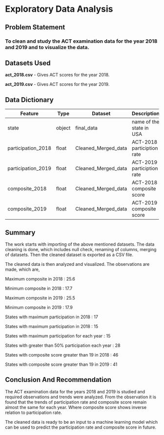 # Exploratory Data Analysis

## Problem Statement

### To clean and study the ACT examination data for the year 2018 and 2019 and to visualize the data.

## Datasets Used

**act_2018.csv** - Gives ACT scores for the year 2018.

**act_2019.csv** - Gives ACT scores for the year 2019.

## Data Dictionary

| Feature            | Type   | Dataset             | Description                |
| ------------------ | ------ | ------------------- | -------------------------- |
| state              | object | final_data          | name of the state in USA   |
| participation_2018 | float  | Cleaned_Merged_data | ACT-2018 particiption rate |
| participation_2019 | float  | Cleaned_Merged_data | ACT-2019 particiption rate |
| composite_2018     | float  | Cleaned_Merged_data | ACT-2018 composite score   |
| composite_2019     | float  | Cleaned_Merged_data | ACT-2019 composite score   |

## Summary

The work starts with importing of the above mentioned datasets. The data cleaning is done, which includes null check, renaming of columns, merging of datasets. Then the cleaned dataset is exported as a CSV file.

The cleaned data is then analyzed and visualized. The observations are made, which are,

Maximum composite in 2018 : 25.6

Minimum composite in 2018 : 17.7

Maximum composite in 2019 : 25.5

Minimum composite in 2019 : 17.9

States with maximum participation in 2018 : 17

States with maximum participation in 2018 : 15

States with maximum participation for each year : 15

States with greater than 50% participation each year : 28

States with composite score greater than 19 in 2018 : 46

States with composite score greater than 19 in 2019 : 41

## Conclusion And Recommendation

The ACT examination data for the years 2018 and 2019 is studied and required observations and trends were analyzed. From the observation it is found that the trends of participation rate and composite score remain almost the same for each year. Where composite score shows inverse relation to participation rate.

The cleaned data is ready to be an input to a machine learning model which can be used to predict the participation rate and composite score in future.
